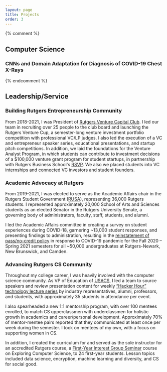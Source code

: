 ```yaml
---
layout: page
title: Projects
order: 3
---
```

{% comment %} 
## Computer Science

### CNNs and Domain Adaptation for Diagnosis of COVID-19 Chest X-Rays
{% endcomment %}

## Leadership/Service

### Building Rutgers Entrepreneurship Community
From 2018-2021, I was President of [Rutgers Venture Capital Club](https://www.instagram.com/rutgers_vc). I led our team in recruiting over 25 people to the club board and launching the Rutgers Venture Cup, a semester-long venture investment portfolio competition with professional VC/LP judges. I also led the execution of a VC and entrepreneur speaker series, educational presentations, and startup pitch competitions. In addition, we laid the foundations for the Venture Analyst Program, in which students can contribute to investment decisions of a  $100,000 venture grant program for student startups, in partnership with Rutgers Business School's [RSVP](https://www.business.rutgers.edu/road-silicon-valley). We also we placed students into VC internships and connected VC investors and student founders. 

### Academic Advocacy at Rutgers
From 2019-2021, I was elected to serve as the Academic Affairs chair in the Rutgers Student Government ([RUSA](https://rusa.rutgers.edu/)), representing 36,000 Rutgers students. I represented approximately 20,000 School of Arts and Sciences students as an elected Senator in the Rutgers University Senate, a governing body of administrators, faculty, staff, students, and alumni. 

I led the Academic Affairs committee in creating a survey on student experiences during COVID-18, garnering ~13,000 student responses, and presenting findings to administration, resulting in the [reinstatement of pass/no-credit policy](https://dailytargum.com/article/2020/11/rutgers-announces-pass-no-credit-optional-grading-system-for-fall-semester) in response to COVID-19 pandemic for the Fall 2020 – Spring 2021 semesters for all ~50,000 undergraduates at Rutgers-Newark, New Brunswick, and Camden. 


### Advancing Rutgers CS Community
Throughout my college career, I was heavily involved with the computer science community. As VP of Education of [USACS](usacs.rutgers.edu), I led a team to source speakers and review presentation content for weekly [“Hacker Hour” technology lecture series](https://www.youtube.com/channel/UCwDoERNwcCrZICFil2fmdmA/videos) by industry representatives, alumni, professors, and students, with approximately 35 students in attendance per event.

I also spearheaded a new 1:1 mentorship program, with over 100 mentees enrolled, to match CS upperclassmen with underclassmen for holistic growth in academics and career/personal development. Approximately 70% of mentor-mentee pairs reported that they communicated at least once per week during the semester. I took on mentees of my own, with a focus on supporting women in CS.

In addition, I created the curriculum for and served as the sole instructor for an accredited Rutgers course, a [First-Year Interest Group Seminar](https://careers.rutgers.edu/about-us/resources-services/first-year-interest-group-seminars-figs) course on Exploring Computer Science, to 24 first-year students. Lesson topics included data science, encryption, machine learning and diversity, and CS for social good. 